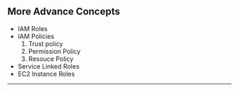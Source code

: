 ## More Advance Concepts

* IAM Roles
* IAM Policies 
  1. Trust policy
  2. Permission Policy
  3. Resouce Policy
* Service Linked Roles
* EC2 Instance Roles

___
